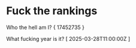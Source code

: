 # Fuck the rankings

Who the hell am I?
{ 17452735 }

What fucking year is it?
[ 2025-03-28T11:00:00Z ]
